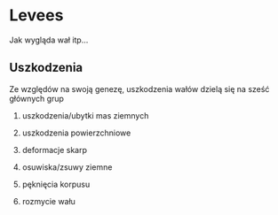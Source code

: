 # Levees

Jak wygląda wał itp...



## Uszkodzenia

Ze względów na swoją genezę, uszkodzenia wałów dzielą się na sześć głównych grup

1. uszkodzenia/ubytki mas ziemnych

2. uszkodzenia powierzchniowe

3. deformacje skarp

4. osuwiska/zsuwy ziemne

5. pęknięcia korpusu

6. rozmycie wału